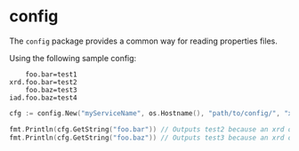 # config

The `config` package provides a common way for reading properties files.

Using the following sample config:

```properties
    foo.bar=test1
xrd.foo.bar=test2
    foo.baz=test3
iad.foo.baz=test4
```

```go
cfg := config.New("myServiceName", os.Hostname(), "path/to/config/", "xrd")

fmt.Println(cfg.GetString("foo.bar")) // Outputs test2 because an xrd override exists
fmt.Println(cfg.GetString("foo.baz")) // Outputs test3 because an xrd override does not exist
```